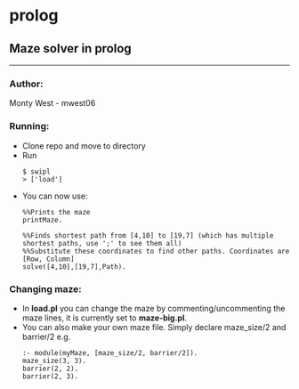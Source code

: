 # prolog
## Maze solver in prolog

---------------------

### Author:
Monty West - mwest06

### Running:
- Clone repo and move to directory
- Run
	```
	$ swipl
	> ['load']
	```
- You can now use:
	```
	%%Prints the maze
	printMaze.

	%%Finds shortest path from [4,10] to [19,7] (which has multiple shortest paths, use ';' to see them all)
	%%Substitute these coordinates to find other paths. Coordinates are [Row, Column]
	solve([4,10],[19,7],Path). 
	```
### Changing maze:
- In **load.pl** you can change the maze by commenting/uncommenting the maze lines, it is currently set to **maze-big.pl**.
- You can also make your own maze file. Simply declare maze_size/2 and barrier/2 e.g.
 	```
 	:- module(myMaze, [maze_size/2, barrier/2]).
 	maze_size(3, 3).
	barrier(2, 2).
	barrier(2, 3).
	```